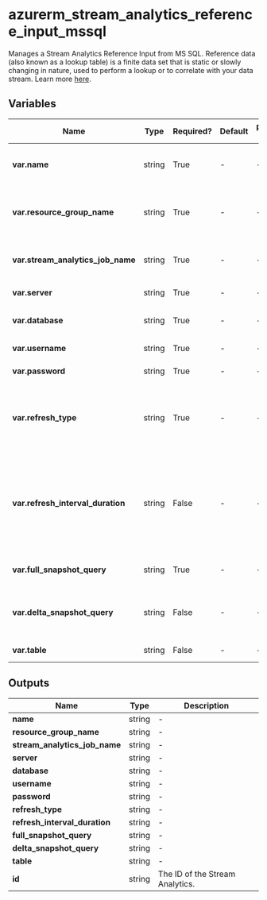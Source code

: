 # azurerm_stream_analytics_reference_input_mssql

Manages a Stream Analytics Reference Input from MS SQL. Reference data (also known as a lookup table) is a finite data set that is static or slowly changing in nature, used to perform a lookup or to correlate with your data stream. Learn more [here](https://docs.microsoft.com/azure/stream-analytics/stream-analytics-use-reference-data#azure-sql-database).

## Variables

| Name | Type | Required? | Default  | possible values | Description |
| ---- | ---- | --------- | -------- | ----------- | ----------- |
| **var.name** | string | True | -  |  -  | The name of the Reference Input MS SQL data. Changing this forces a new resource to be created. | 
| **var.resource_group_name** | string | True | -  |  -  | The name of the Resource Group where the Stream Analytics Job should exist. Changing this forces a new resource to be created. | 
| **var.stream_analytics_job_name** | string | True | -  |  -  | The name of the Stream Analytics Job. Changing this forces a new resource to be created. | 
| **var.server** | string | True | -  |  -  | The fully qualified domain name of the MS SQL server. | 
| **var.database** | string | True | -  |  -  | The MS SQL database name where the reference data exists. | 
| **var.username** | string | True | -  |  -  | The username to connect to the MS SQL database. | 
| **var.password** | string | True | -  |  -  | The password to connect to the MS SQL database. | 
| **var.refresh_type** | string | True | -  |  -  | Defines whether and how the reference data should be refreshed. Accepted values are `Static`, `RefreshPeriodicallyWithFull` and `RefreshPeriodicallyWithDelta`. | 
| **var.refresh_interval_duration** | string | False | -  |  -  | The frequency in `hh:mm:ss` with which the reference data should be retrieved from the MS SQL database e.g. `00:20:00` for every 20 minutes. Must be set when `refresh_type` is `RefreshPeriodicallyWithFull` or `RefreshPeriodicallyWithDelta`. | 
| **var.full_snapshot_query** | string | True | -  |  -  | The query used to retrieve the reference data from the MS SQL database. | 
| **var.delta_snapshot_query** | string | False | -  |  -  | The query used to retrieve incremental changes in the reference data from the MS SQL database. Cannot be set when `refresh_type` is `Static`. | 
| **var.table** | string | False | -  |  -  | The name of the table in the Azure SQL database. | 



## Outputs

| Name | Type | Description |
| ---- | ---- | --------- | 
| **name** | string  | - | 
| **resource_group_name** | string  | - | 
| **stream_analytics_job_name** | string  | - | 
| **server** | string  | - | 
| **database** | string  | - | 
| **username** | string  | - | 
| **password** | string  | - | 
| **refresh_type** | string  | - | 
| **refresh_interval_duration** | string  | - | 
| **full_snapshot_query** | string  | - | 
| **delta_snapshot_query** | string  | - | 
| **table** | string  | - | 
| **id** | string  | The ID of the Stream Analytics. | 
